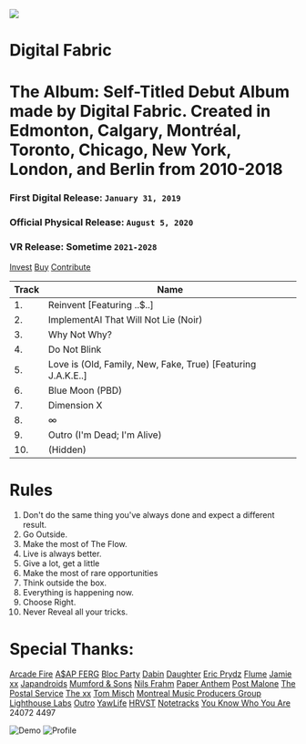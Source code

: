 ![](https://github.com/digitalfabric92/digitalfabric/blob/master/00_Artwork/album-art.png)

# Digital Fabric
# The Album: Self-Titled Debut Album made by Digital Fabric. Created in Edmonton, Calgary, Montréal, Toronto, Chicago, New York, London, and Berlin from 2010-2018

### **First Digital Release:** `January 31, 2019`
### **Official Physical Release:** `August 5, 2020`
### VR Release: Sometime `2021-2028`

[Invest](https://www.kickstarter.com/projects/digitalfabric/1216188255/)
[Buy](https://digitalfabric.bandcamp.com)
[Contribute](https://sense.yaw.life)

| Track | Name |
| ------------- | ------------- |
| 1. | Reinvent [Featuring ..$..] |
| 2. | ImplementAI That Will Not Lie (Noir) |
| 3. | Why Not Why? |
| 4. | Do Not Blink |
| 5. | Love is (Old, Family, New, Fake, True) [Featuring J.A.K.E..] |
| 6. | Blue Moon (PBD)|
| 7. | Dimension X |
| 8. | ∞ |
| 9. | Outro (I'm Dead; I'm Alive) |
| 10.|      (Hidden) |

# Rules
1. Don't do the same thing you've always done and expect a different result.
2. Go Outside.
3. Make the most of The Flow.
4. Live is always better.
5. Give a lot, get a little
6. Make the most of rare opportunities
7. Think outside the box.
8. Everything is happening now.
9. Choose Right.
0. Never Reveal all your tricks.

# Special Thanks:
[Arcade Fire](https://arcadefire.com)
[A$AP FERG](https://alwaysstriveandprosper.asapferg.com/)
[Bloc Party](https://blocparty.com)
[Dabin](https://soundcloud.com/dabinlee)
[Daughter](https://ohdaughter.com)
[Eric Prydz](https://ericprydz.com)
[Flume](https://flu.me)
[Jamie xx](https://jamiexx.com)
[Japandroids](http://japandroids.com/)
[Mumford & Sons](https://mumfordandsons.com)
[Nils Frahm](http://www.nilsfrahm.com/)
[Paper Anthem](https://www.paperanthem.com/)
[Post Malone](https://www.postmalone.com)
[The Postal Service](http://postalservicemusic.net/)
[The xx](http://thexx.info)
[Tom Misch](https://tommisch.com)
[Montreal Music Producers Group](https://www.facebook.com/groups/328187851022140/)
[Lighthouse Labs](https://www.lighthouselabs.ca/)
[Outro](https://outro.io)
[YawLife](https://sense.yaw.life)
[HRVST](https://gohrvst.com)
[Notetracks](https://notetracks.com)
[You Know Who You Are](https://www.facebook.com/david.wawryko/friends)
24072
4497


![Demo](https://github.com/digitalfabric92/digitalfabric/blob/master/00_Artwork/demo.png)
![Profile](https://github.com/digitalfabric92/digitalfabric/blob/master/00_Artwork/profile.PNG)

